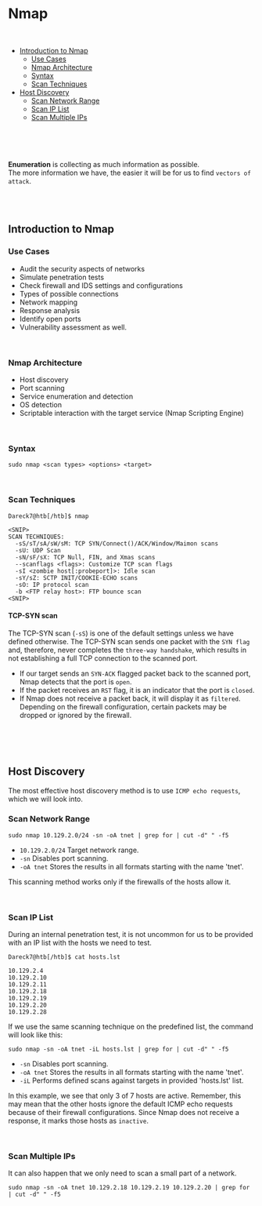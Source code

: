 # Nmap
<br>

- [Introduction to Nmap](#introduction-to-nmap)
    - [Use Cases](#use-cases)
    - [Nmap Architecture](#nmap-architecture)
    - [Syntax](#syntax)
    - [Scan Techniques](#scan-techniques)
- [Host Discovery](#host-discovery)
    - [Scan Network Range](#scan-network-range)
    - [Scan IP List](#scan-ip-list)
    - [Scan Multiple IPs](#scan-multiple-ips)

<br>
<br>
<br>

**Enumeration** is collecting as much information as possible.<br>
The more information we have, the easier it will be for us to find `vectors of attack`. 

<br>
<br>

## Introduction to Nmap

### Use Cases

- Audit the security aspects of networks
- Simulate penetration tests
- Check firewall and IDS settings and configurations
- Types of possible connections
- Network mapping
- Response analysis
- Identify open ports
- Vulnerability assessment as well.

<br>

### Nmap Architecture

- Host discovery
- Port scanning
- Service enumeration and detection
- OS detection
- Scriptable interaction with the target service (Nmap Scripting Engine)

<br>

### Syntax

```console
sudo nmap <scan types> <options> <target>
```

<br>

### Scan Techniques

```console
Dareck7@htb[/htb]$ nmap

<SNIP>
SCAN TECHNIQUES:
  -sS/sT/sA/sW/sM: TCP SYN/Connect()/ACK/Window/Maimon scans
  -sU: UDP Scan
  -sN/sF/sX: TCP Null, FIN, and Xmas scans
  --scanflags <flags>: Customize TCP scan flags
  -sI <zombie host[:probeport]>: Idle scan
  -sY/sZ: SCTP INIT/COOKIE-ECHO scans
  -sO: IP protocol scan
  -b <FTP relay host>: FTP bounce scan
<SNIP>
```

#### TCP-SYN scan

The TCP-SYN scan (`-sS`) is one of the default settings unless we have defined otherwise. The TCP-SYN scan sends one packet with the `SYN flag` and, therefore, never completes the `three-way handshake`, which results in not establishing a full TCP connection to the scanned port.

- If our target sends an `SYN-ACK` flagged packet back to the scanned port, Nmap detects that the port is `open`.
- If the packet receives an `RST` flag, it is an indicator that the port is `closed`.
- If Nmap does not receive a packet back, it will display it as `filtered`. Depending on the firewall configuration, certain packets may be dropped or ignored by the firewall.

<br>
<br>
<br>

## Host Discovery

The most effective host discovery method is to use `ICMP echo requests`, which we will look into.

### Scan Network Range
```console
sudo nmap 10.129.2.0/24 -sn -oA tnet | grep for | cut -d" " -f5
```
- `10.129.2.0/24` 	Target network range.
- `-sn` 	Disables port scanning.
- `-oA tnet` 	Stores the results in all formats starting with the name 'tnet'.

This scanning method works only if the firewalls of the hosts allow it.

<br>

### Scan IP List

During an internal penetration test, it is not uncommon for us to be provided with an IP list with the hosts we need to test.

```console
Dareck7@htb[/htb]$ cat hosts.lst

10.129.2.4
10.129.2.10
10.129.2.11
10.129.2.18
10.129.2.19
10.129.2.20
10.129.2.28
```
If we use the same scanning technique on the predefined list, the command will look like this:
```console
sudo nmap -sn -oA tnet -iL hosts.lst | grep for | cut -d" " -f5
```
- `-sn` 	Disables port scanning.
- `-oA tnet` 	Stores the results in all formats starting with the name 'tnet'.
- `-iL` 	Performs defined scans against targets in provided 'hosts.lst' list.

In this example, we see that only 3 of 7 hosts are active. Remember, this may mean that the other hosts ignore the default ICMP echo requests because of their firewall configurations. Since Nmap does not receive a response, it marks those hosts as `inactive`.

<br>

### Scan Multiple IPs

It can also happen that we only need to scan a small part of a network.

```console
sudo nmap -sn -oA tnet 10.129.2.18 10.129.2.19 10.129.2.20 | grep for | cut -d" " -f5
```
